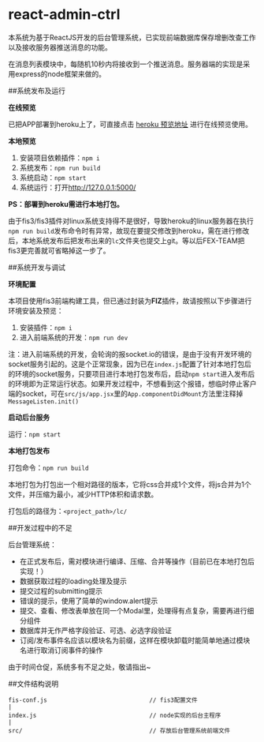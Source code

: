 # react-admin-ctrl

本系统为基于ReactJS开发的后台管理系统，已实现前端数据库保存增删改查工作以及接收服务器推送消息的功能。

在消息列表模块中，每随机10秒内将接收到一个推送消息。服务器端的实现是采用express的node框架来做的。

##系统发布及运行

**在线预览**

已把APP部署到heroku上了，可直接点击 [heroku 预览地址](https://react-admin-ctrl.herokuapp.com/) 进行在线预览使用。

**本地预览**

1. 安装项目依赖插件：`npm i`
2. 系统发布：`npm run build`
3. 系统启动：`npm start`
4. 系统运行：打开<http://127.0.0.1:5000/>

__PS：部署到heroku需进行本地打包。__

由于fis3/fis3插件对linux系统支持得不是很好，导致heroku的linux服务器在执行`npm run build`发布命令时有异常，故现在要提交修改到heroku，需在进行修改后，本地系统发布后把发布出来的`lc`文件夹也提交上git。等以后FEX-TEAM把fis3更完善就可省略掉这一步了。

##系统开发与调试

**环境配置**

本项目使用fis3前端构建工具，但已通过封装为**FIZ**插件，故请按照以下步骤进行环境安装及预览：

1. 安装插件：`npm i`
2. 进入前端系统的开发：`npm run dev`

注：进入前端系统的开发，会轮询的报socket.io的错误，是由于没有开发环境的socket服务引起的。这是个正常现象，因为已在`index.js`配置了针对本地打包后的环境的socket服务，只要项目进行本地打包发布后，启动`npm start`进入发布后的环境即为正常运行状态。如果开发过程中，不想看到这个报错，想临时停止客户端的socket，可在`src/js/app.jsx`里的`App.componentDidMount`方法里注释掉`MessageListen.init()`

**启动后台服务**

运行：`npm start`

**本地打包发布**

打包命令：`npm run build`

本地打包为打包出一个相对路径的版本，它将css合并成1个文件，将js合并为1个文件，并压缩为最小，减少HTTP体积和请求数。

打包后的路径为：`<project_path>/lc/`

##开发过程中的不足

后台管理系统：

* 在正式发布后，需对模块进行编译、压缩、合并等操作（目前已在本地打包后实现！）
* 数据获取过程的loading处理及提示
* 提交过程的submitting提示
* 错误的提示，使用了简单的window.alert提示
* 提交、查看、修改表单放在同一个Modal里，处理得有点复杂，需要再进行细分组件
* 数据库并无作严格字段验证、可选、必选字段验证
* 订阅/发布事件名应该以模块名为前缀，这样在模块卸载时能简单地通过模块名进行取消订阅事件的操作

由于时间仓促，系统多有不足之处，敬请指出~

##文件结构说明

```
fis-conf.js                             // fis3配置文件
|
index.js                                // node实现的后台主程序
|
src/                                    // 存放后台管理系统前端文件
```

